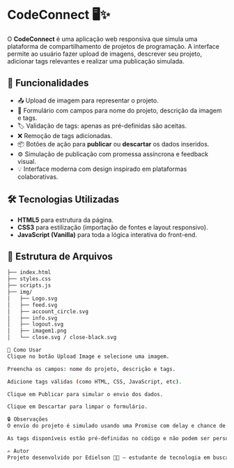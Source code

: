 # CodeConnect 🖥️✨

O **CodeConnect** é uma aplicação web responsiva que simula uma plataforma de compartilhamento de projetos de programação. A interface permite ao usuário fazer upload de imagens, descrever seu projeto, adicionar tags relevantes e realizar uma publicação simulada.

## 🚀 Funcionalidades

- 📤 Upload de imagem para representar o projeto.
- 📝 Formulário com campos para nome do projeto, descrição da imagem e tags.
- 🏷️ Validação de tags: apenas as pré-definidas são aceitas.
- ❌ Remoção de tags adicionadas.
- 📦 Botões de ação para **publicar** ou **descartar** os dados inseridos.
- ⚙️ Simulação de publicação com promessa assíncrona e feedback visual.
- 💡 Interface moderna com design inspirado em plataformas colaborativas.

## 🛠️ Tecnologias Utilizadas

- **HTML5** para estrutura da página.
- **CSS3** para estilização (importação de fontes e layout responsivo).
- **JavaScript (Vanilla)** para toda a lógica interativa do front-end.

## 📂 Estrutura de Arquivos

```bash
├── index.html
├── styles.css
├── scripts.js
├── img/
│   ├── Logo.svg
│   ├── feed.svg
│   ├── account_circle.svg
│   ├── info.svg
│   ├── logout.svg
│   ├── imagem1.png
│   └── close.svg / close-black.svg

📌 Como Usar
Clique no botão Upload Image e selecione uma imagem.

Preencha os campos: nome do projeto, descrição e tags.

Adicione tags válidas (como HTML, CSS, JavaScript, etc).

Clique em Publicar para simular o envio dos dados.

Clique em Descartar para limpar o formulário.

🔒 Observações
O envio do projeto é simulado usando uma Promise com delay e chance de erro/sucesso.

As tags disponíveis estão pré-definidas no código e não podem ser personalizadas pelo usuário final nesta versão.

✍️ Autor
Projeto desenvolvido por Edielson 👨‍💻 — estudante de tecnologia em busca de crescimento e aprendizado constante.
